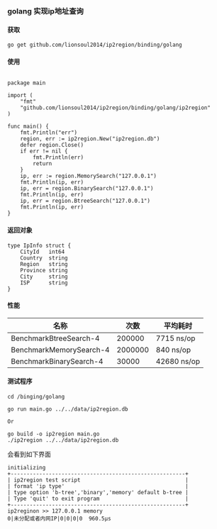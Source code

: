 ### golang 实现ip地址查询

#### 获取

```
go get github.com/lionsoul2014/ip2region/binding/golang
```




#### 使用

```golang

package main

import (
	"fmt"
	"github.com/lionsoul2014/ip2region/binding/golang/ip2region"
)

func main() {
	fmt.Println("err")
	region, err := ip2region.New("ip2region.db")
	defer region.Close()
	if err != nil {
		fmt.Println(err)
		return
	}
	ip, err := region.MemorySearch("127.0.0.1")
	fmt.Println(ip, err)
	ip, err = region.BinarySearch("127.0.0.1")
	fmt.Println(ip, err)
	ip, err = region.BtreeSearch("127.0.0.1")
	fmt.Println(ip, err)
}

```

#### 返回对象
```golang
type IpInfo struct {
	CityId   int64
	Country  string
	Region   string
	Province string
	City     string
	ISP      string
}
```

#### 性能

|名称|次数|平均耗时|
|---|---|------|
BenchmarkBtreeSearch-4|    200000 |             7715 ns/op
BenchmarkMemorySearch-4|  2000000  |             840 ns/op
BenchmarkBinarySearch-4|    30000   |          42680 ns/op


#### 测试程序

```
cd /binging/golang

go run main.go ../../data/ip2region.db

Or

go build -o ip2region main.go
./ip2region ../../data/ip2region.db

```

会看到如下界面

```
initializing
+-------------------------------------------------------+
| ip2region test script                                 |
| format 'ip type'                                      |
| type option 'b-tree','binary','memory' default b-tree |
| Type 'quit' to exit program                           |
+-------------------------------------------------------+
ip2reginon >> 127.0.0.1 memory
0|未分配或者内网IP|0|0|0|0  960.5µs

```
